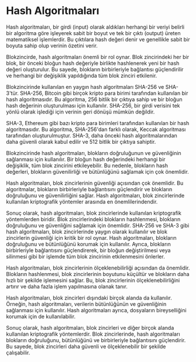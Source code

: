 # Hash Algoritmaları

Hash algoritmaları, bir girdi (input) olarak aldıkları herhangi bir veriyi belirli bir algoritma göre işleyerek sabit bir boyut ve tek bir çıktı (output) üreten matematiksel işlemlerdir. Bu çıktılara hash değeri denir ve genellikle sabit bir boyuta sahip olup verinin özetini verir.

Blokzincirde, hash algoritmaları önemli bir rol oynar. Blok zincirindeki her bir blok, bir önceki bloğun hash değeriyle birlikte hashlenerek yeni bir hash değeri oluşturulur. Bu sayede, blokların birbirleriyle bağlantısı güçlendirilir ve herhangi bir değişiklik yapıldığında tüm blok zinciri etkilenir.

Blokzincirinde kullanılan en yaygın hash algoritmaları SHA-256 ve SHA-3'tür. SHA-256, Bitcoin gibi birçok kripto para birimi tarafından kullanılan bir hash algoritmasıdır. Bu algoritma, 256 bitlik bir çıktıya sahip ve bir bloğun hash değerinin oluşturulması için kullanılır. SHA-256, bir girdi verisini tek yönlü olarak işlediği için verinin geri dönüşü mümkün değildir.

SHA-3, Ethereum gibi bazı kripto para birimleri tarafından kullanılan bir hash algoritmasıdır. Bu algoritma, SHA-256'dan farklı olarak, Keccak algoritması tarafından oluşturulmuştur. SHA-3, daha önceki hash algoritmalarından daha güvenli olarak kabul edilir ve 512 bitlik bir çıktıya sahiptir.

Blokzincirinde hash algoritmaları, blokların doğruluğunun ve güvenliğinin sağlanması için kullanılır. Bir bloğun hash değerindeki herhangi bir değişiklik, tüm blok zincirini etkileyebilir. Bu nedenle, blokların hash değerleri, blokların güvenilirliği ve bütünlüğünü sağlamak için çok önemlidir.

Hash algoritmaları, blok zincirlerinin güvenliği açısından çok önemlidir. Bu algoritmalar, blokların birbirleriyle bağlantısını güçlendirir ve blokların doğruluğunu ve güvenilirliğini sağlar. Hash algoritmaları, blok zincirlerinde kullanılan kriptografik yöntemler arasında en önemlilerindendir.

Sonuç olarak, hash algoritmaları, blok zincirlerinde kullanılan kriptografik yöntemlerden biridir. Blok zincirlerindeki blokların hashlenmesi, blokların doğruluğunu ve güvenliğini sağlamak için önemlidir. SHA-256 ve SHA-3 gibi hash algoritmaları, blok zincirlerinde yaygın olarak kullanılır ve blok zincirlerin güvenliği için kritik bir rol oynar. Hash algoritmaları, blokların doğruluğunu ve bütünlüğünü korumak için kullanılır. Ayrıca, blokların birbirleriyle bağlantısını güçlendirerek, bir bloğun değiştirilmesi veya silinmesi gibi bir işlemde tüm blok zincirinin etkilenmesini önlerler.

Hash algoritmaları, blok zincirlerinin ölçeklenebilirliği açısından da önemlidir. Blokların hashlenmesi, blok zincirlerinin boyutunu küçültür ve blokların daha hızlı bir şekilde işlemesini sağlar. Bu, blok zincirlerinin ölçeklenebilirliğini artırır ve daha fazla işlem yapılmasına olanak tanır.

Hash algoritmaları, blok zincirleri dışındaki birçok alanda da kullanılır. Örneğin, hash algoritmaları, verilerin bütünlüğünün ve güvenliğinin sağlanması için kullanılır. Hash algoritmaları ayrıca, dosyaların bireyselliğini korumak için de kullanılabilir.

Sonuç olarak, hash algoritmaları, blok zincirleri ve diğer birçok alanda kullanılan kriptografik yöntemlerdir. Blok zincirlerinde, hash algoritmaları blokların doğruluğunu, bütünlüğünü ve birbirleriyle bağlantısını güçlendirir. Bu sayede, blok zincirleri daha güvenli ve ölçeklenebilir bir şekilde çalışabilir.